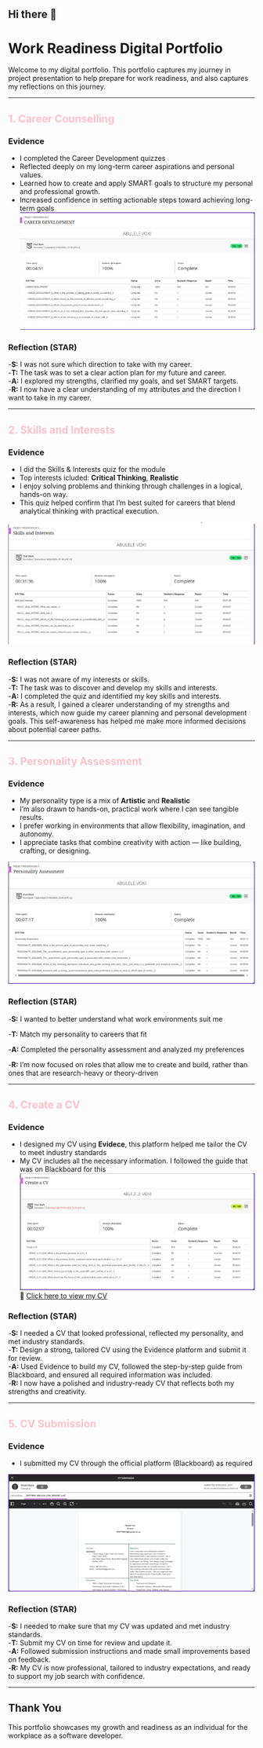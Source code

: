 ## Hi there 👋

<!--
**vokiabulele/vokiabulele** is a ✨ _special_ ✨ repository because its `README.md` (this file) appears on your GitHub profile.

Here are some ideas to get you started:

- 🔭 I’m currently working on ...
- 🌱 I’m currently learning ...
- 👯 I’m looking to collaborate on ...
- 🤔 I’m looking for help with ...
- 💬 Ask me about ...
- 📫 How to reach me: ...
- 😄 Pronouns: ...
- ⚡ Fun fact: ...
-->

# Work Readiness Digital Portfolio
Welcome to my digital portfolio. This portfolio captures my journey in project presentation  to help prepare for work readiness, and also captures my reflections on this journey.

------------------------------------------------------------------------------------------------------------------------------------------------------------------------------------


## <span style="color:pink">1. Career Counselling</span>

### Evidence
- I completed the Career Development quizzes  
- Reflected deeply on my long-term career aspirations and personal values.
- Learned how to create and apply SMART goals to structure my personal and professional growth.
- Increased confidence in setting actionable steps toward achieving long-term goals
![Career Development](./Career%20Development.png)

### Reflection (STAR)
-**S:** I was not sure which direction to take with my career.  
-**T:** The task was to set a clear action plan for my future and career.  
-**A:** I explored my strengths, clarified my goals, and set SMART targets.  
-**R:** I now have a clear understanding of my attributes and the direction I want to take in my career.


---

## <span style="color:pink">2. Skills and Interests</span>

### Evidence
- I did the Skills & Interests quiz for the module
- Top interests icluded: **Critical Thinking**, **Realistic**
- I enjoy solving problems and thinking through challenges in a logical, hands-on way.
- This quiz helped confirm that I’m best suited for careers that blend analytical thinking with practical execution.



![Skills and Interests](./Skills%20and%20Interests.png)

### Reflection (STAR)
-**S:** I was not aware of my interests or skills.  
-**T:** The task was to discover and develop my skills and interests.  
-**A:** I completed the quiz and identified my key skills and interests.  
-**R:** As a result, I gained a clearer understanding of my strengths and interests, which now guide my career planning and personal development goals. This self-awareness has helped me make more informed decisions about potential career paths.


---

## <span style="color:pink">3. Personality Assessment</span>

### Evidence
- My personality type is a mix of **Artistic** and **Realistic**
- I’m also drawn to hands-on, practical work where I can see tangible results.
- I prefer working in environments that allow flexibility, imagination, and autonomy.
- I appreciate tasks that combine creativity with action — like building, crafting, or designing.



![Personality Assesment](./Personality%20Assesment.png)

### Reflection (STAR)
-**S:** I wanted to better understand what work environments suit me 

-**T:** Match my personality to careers that fit  

-**A:** Completed the personality assessment and analyzed my preferences  

-**R:** I’m now focused on roles that allow me to create and build, rather than ones that are research-heavy or theory-driven

---

## <span style="color:pink">4. Create a CV</span>

### Evidence
- I designed my CV using **Evidece**, this platform helped me tailor the CV to meet industry standards 
- My CV includes all the necessary information. I followed the guide that was on Blackboard for  this 
 ![Create A CV ](./Create%20A%20CV.png)
 📄 [Click here to view my CV](./Abulele%20Voki%20Resume.pdf)
  

### Reflection (STAR)
-**S:** I needed a CV that looked professional, reflected my personality, and met industry standards.  
-**T:** Design a strong, tailored CV using the Evidence platform and submit it for review.  
-**A:** Used Evidence to build my CV, followed the step-by-step guide from Blackboard, and ensured all required information was included.  
-**R:** I now have a polished and industry-ready CV that reflects both my strengths and creativity.

---

## <span style="color:pink">5. CV Submission</span>

### Evidence
- I submitted my CV through the official platform (Blackboard) as required

![CV Submission](./CV%20Submission.png)

### Reflection (STAR)
-**S:** I needed to make sure that my CV was updated and met industry standards.  
-**T:** Submit my CV on time for review and update it.  
-**A:** Followed submission instructions and made small improvements based on feedback.  
-**R:** My CV is now professional, tailored to industry expectations, and ready to support my job search with confidence.



---

## Thank You

This portfolio showcases my growth and readiness as an individual for the workplace as a software developer. 

